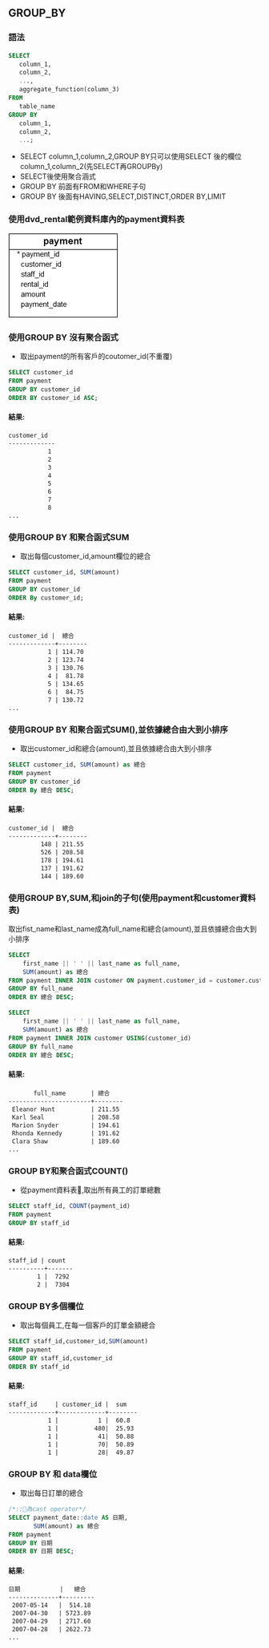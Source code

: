 ## GROUP_BY

### 語法

```sql
SELECT 
   column_1, 
   column_2,
   ...,
   aggregate_function(column_3)
FROM 
   table_name
GROUP BY 
   column_1,
   column_2,
   ...;
```

- SELECT column_1,column_2,GROUP BY只可以使用SELECT 後的欄位column_1,column_2(先SELECT再GROUPBy)
- SELECT後使用聚合涵式
- GROUP BY 前面有FROM和WHERE子句
- GROUP BY 後面有HAVING,SELECT,DISTINCT,ORDER BY,LIMIT

### 使用dvd_rental範例資料庫內的payment資料表

![](./images/pic15.png)

### 使用GROUP BY 沒有聚合函式
- 取出payment的所有客戶的coutomer_id(不重覆)

```sql
SELECT customer_id
FROM payment
GROUP BY customer_id
ORDER BY customer_id ASC;
```

#### 結果:

```
customer_id
-------------
           1
           2
           3
           4
           5
           6
           7
           8
...
```

### 使用GROUP BY 和聚合函式SUM
- 取出每個customer_id,amount欄位的總合

```sql
SELECT customer_id, SUM(amount)
FROM payment
GROUP BY customer_id
ORDER By customer_id;
```

#### 結果:

```
customer_id |  總合
-------------+--------
           1 | 114.70
           2 | 123.74
           3 | 130.76
           4 |  81.78
           5 | 134.65
           6 |  84.75
           7 | 130.72
...
```

### 使用GROUP BY 和聚合函式SUM(),並依據總合由大到小排序

- 取出customer_id和總合(amount),並且依據總合由大到小排序

```sql
SELECT customer_id, SUM(amount) as 總合
FROM payment
GROUP BY customer_id
ORDER By 總合 DESC;
```

#### 結果:

```
customer_id |  總合
-------------+--------
         148 | 211.55
         526 | 208.58
         178 | 194.61
         137 | 191.62
         144 | 189.60
```

### 使用GROUP BY,SUM,和join的子句(使用payment和customer資料表)
取出fist_name和last_name成為full_name和總合(amount),並且依據總合由大到小排序

```sql
SELECT 
	first_name || ' ' || last_name as full_name,
	SUM(amount) as 總合
FROM payment INNER JOIN customer ON payment.customer_id = customer.customer_id 
GROUP BY full_name
ORDER BY 總合 DESC;
```

```sql
SELECT 
	first_name || ' ' || last_name as full_name,
	SUM(amount) as 總合
FROM payment INNER JOIN customer USING(customer_id) 
GROUP BY full_name
ORDER BY 總合 DESC;
```

#### 結果:

```
       full_name       | 總合
-----------------------+--------
 Eleanor Hunt          | 211.55
 Karl Seal             | 208.58
 Marion Snyder         | 194.61
 Rhonda Kennedy        | 191.62
 Clara Shaw            | 189.60
...
```

### GROUP BY和聚合函式COUNT()

- 從payment資料表,取出所有員工的訂單總數

```sql
SELECT staff_id, COUNT(payment_id)
FROM payment
GROUP BY staff_id
``` 

#### 結果:

```
staff_id | count
----------+-------
        1 |  7292
        2 |  7304
```

### GROUP BY多個欄位

- 取出每個員工,在每一個客戶的訂單金額總合

```sql
SELECT staff_id,customer_id,SUM(amount)
FROM payment
GROUP BY staff_id,customer_id
ORDER BY staff_id
```

#### 結果:

```
staff_id     | customer_id |  sum
-------------+-------------+--------
           1 |           1 |  60.8
           1 |          480|  25.93
           1 |           41|  50.88
           1 |           70|  50.89
           1 |           28|  49.87
```

### GROUP BY 和 data欄位

- 取出每日訂單的總合

```sql
/*::為cast operator*/
SELECT payment_date::date AS 日期,
	   SUM(amount) as 總合
FROM payment
GROUP BY 日期
ORDER BY 日期 DESC;

```

#### 結果:

```
日期           |   總合
--------------+---------
 2007-05-14   |  514.18
 2007-04-30   | 5723.89
 2007-04-29   | 2717.60
 2007-04-28   | 2622.73
...
```
